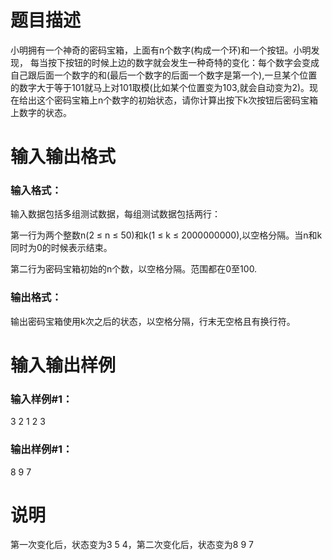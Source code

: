 # 题目描述

小明拥有一个神奇的密码宝箱，上面有n个数字(构成一个环)和一个按钮。小明发现，
每当按下按钮的时候上边的数字就会发生一种奇特的变化：每个数字会变成自己跟后面一个数字的和(最后一个数字的后面一个数字是第一个),一旦某个位置的数字大于等于101就马上对101取模(比如某个位置变为103,就会自动变为2)。现在给出这个密码宝箱上n个数字的初始状态，请你计算出按下k次按钮后密码宝箱上数字的状态。

# 输入输出格式

### 输入格式：
输入数据包括多组测试数据，每组测试数据包括两行：

第一行为两个整数n(2 ≤ n ≤ 50)和k(1 ≤ k ≤ 2000000000),以空格分隔。当n和k同时为0的时候表示结束。

第二行为密码宝箱初始的n个数，以空格分隔。范围都在0至100.

### 输出格式：
输出密码宝箱使用k次之后的状态，以空格分隔，行末无空格且有换行符。

# 输入输出样例

### 输入样例#1：
3 2
1 2 3
### 输出样例#1：
8 9 7

# 说明

第一次变化后，状态变为3 5 4，第二次变化后，状态变为8 9 7
